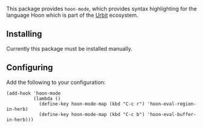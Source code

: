 This package provides `hoon-mode`, which provides syntax highlighting
for the language Hoon which is part of the [Urbit](https://urbit.org)
ecosystem.


## Installing
Currently this package must be installed manually.


## Configuring
Add the following to your configuration:

	(add-hook 'hoon-mode
	          (lambda ()
	            (define-key hoon-mode-map (kbd "C-c r") 'hoon-eval-region-in-herb)
	            (define-key hoon-mode-map (kbd "C-c b") 'hoon-eval-buffer-in-herb)))
